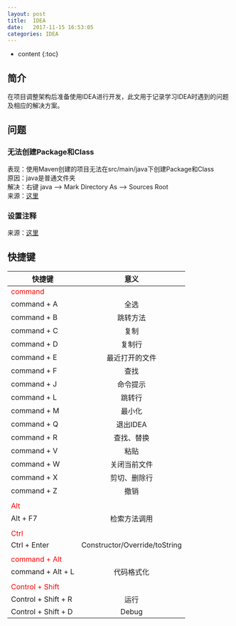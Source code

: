 ```yaml
---
layout: post
title:  IDEA
date:   2017-11-15 16:53:05
categories: IDEA
---
```


* content
{:toc}

## 简介

在项目调整架构后准备使用IDEA进行开发，此文用于记录学习IDEA时遇到的问题及相应的解决方案。

## 问题

### 无法创建Package和Class

表现：使用Maven创建的项目无法在src/main/java下创建Package和Class  
原因：java是普通文件夹  
解决：右键 java --> Mark Directory As --> Sources Root  
来源：[这里](http://blog.csdn.net/qq_24949727/article/details/52097838)

### 设置注释

来源：[这里](http://blog.csdn.net/u013412790/article/details/52807102)

## 快捷键

| 快捷键	|	意义 |
| --------|:----:|
|<font color="red">command</font>|
| command + A	|	全选 |
| command + B	|	跳转方法 |
| command + C	|	复制 |
| command + D	|	复制行 |
| command + E	|	最近打开的文件 |
| command + F	|	查找 |
| command + J	|	命令提示 |
| command + L	|	跳转行 |
| command + M	|	最小化 |
| command + Q	|	退出IDEA |
| command + R	|	查找、替换 |
| command + V	|	粘贴 |
| command + W	|	关闭当前文件 |
| command + X	|	剪切、删除行 |
| command + Z	|	撤销 |
|	|	|
|<font color="red">Alt</font>|
| Alt + F7	|	检索方法调用 |
|	|	|
|<font color="red">Ctrl</font>|
| Ctrl + Enter	|	Constructor/Override/toString |
|	|	|
|<font color="red">command + Alt</font>|
| command + Alt + L	|	代码格式化 |
|	|	|
|<font color="red">Control + Shift</font>|
| Control + Shift + R	|	运行 |
| Control + Shift + D	|	Debug |